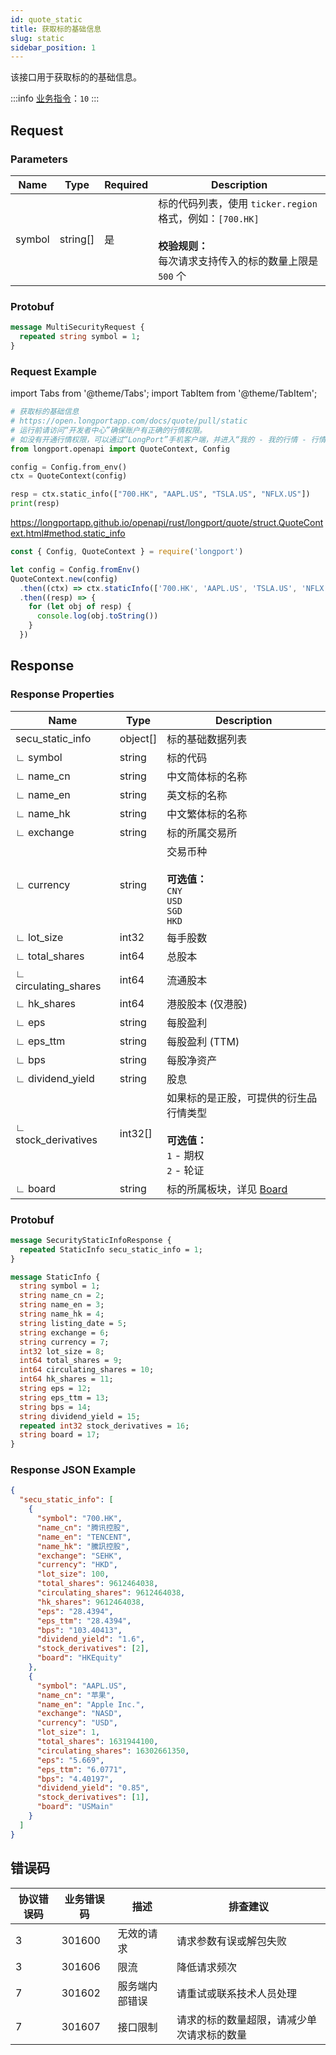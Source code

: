 ```yaml
---
id: quote_static
title: 获取标的基础信息
slug: static
sidebar_position: 1
---
```


该接口用于获取标的的基础信息。

<SDKLinks module="quote" klass="QuoteContext" method="static_info" />

:::info
[业务指令](../../socket/biz-command)：`10`
:::

## Request

### Parameters

| Name   | Type     | Required | Description                                                                                                                     |
|--------|----------|----------|---------------------------------------------------------------------------------------------------------------------------------|
| symbol | string[] | 是       | 标的代码列表，使用 `ticker.region` 格式，例如：`[700.HK]` <br /><br />**校验规则：**<br />每次请求支持传入的标的数量上限是 `500` 个 |

### Protobuf

```protobuf
message MultiSecurityRequest {
  repeated string symbol = 1;
}
```

### Request Example

import Tabs from '@theme/Tabs';
import TabItem from '@theme/TabItem';

<Tabs>
<TabItem value="py" label="Python">

```python
# 获取标的基础信息
# https://open.longportapp.com/docs/quote/pull/static
# 运行前请访问“开发者中心”确保账户有正确的行情权限。
# 如没有开通行情权限，可以通过“LongPort”手机客户端，并进入“我的 - 我的行情 - 行情商城”购买开通行情权限。
from longport.openapi import QuoteContext, Config

config = Config.from_env()
ctx = QuoteContext(config)

resp = ctx.static_info(["700.HK", "AAPL.US", "TSLA.US", "NFLX.US"])
print(resp)
```

</TabItem>
<TableItem value="js" label="JavaScript">

https://longportapp.github.io/openapi/rust/longport/quote/struct.QuoteContext.html#method.static_info

```js
const { Config, QuoteContext } = require('longport')

let config = Config.fromEnv()
QuoteContext.new(config)
  .then((ctx) => ctx.staticInfo(['700.HK', 'AAPL.US', 'TSLA.US', 'NFLX.US']))
  .then((resp) => {
    for (let obj of resp) {
      console.log(obj.toString())
    }
  })
```

</TableItem>
</Tabs>

## Response

### Response Properties

| Name                 | Type     | Description                                                                                    |
|----------------------|----------|------------------------------------------------------------------------------------------------|
| secu_static_info     | object[] | 标的基础数据列表                                                                               |
| ∟ symbol             | string   | 标的代码                                                                                       |
| ∟ name_cn            | string   | 中文简体标的名称                                                                               |
| ∟ name_en            | string   | 英文标的名称                                                                                   |
| ∟ name_hk            | string   | 中文繁体标的名称                                                                               |
| ∟ exchange           | string   | 标的所属交易所                                                                                 |
| ∟ currency           | string   | 交易币种 <br /><br />**可选值：**<br />`CNY` <br />`USD` <br />`SGD` <br />`HKD`                |
| ∟ lot_size           | int32    | 每手股数                                                                                       |
| ∟ total_shares       | int64    | 总股本                                                                                         |
| ∟ circulating_shares | int64    | 流通股本                                                                                       |
| ∟ hk_shares          | int64    | 港股股本 (仅港股)                                                                              |
| ∟ eps                | string   | 每股盈利                                                                                       |
| ∟ eps_ttm            | string   | 每股盈利 (TTM)                                                                                 |
| ∟ bps                | string   | 每股净资产                                                                                     |
| ∟ dividend_yield     | string   | 股息                                                                                           |
| ∟ stock_derivatives  | int32[]  | 如果标的是正股，可提供的衍生品行情类型 <br /><br />**可选值：**<br />`1` - 期权 <br />`2` - 轮证 |
| ∟ board              | string   | 标的所属板块，详见 [Board](../objects#board---标的板块)                                         |

### Protobuf

```protobuf
message SecurityStaticInfoResponse {
  repeated StaticInfo secu_static_info = 1;
}

message StaticInfo {
  string symbol = 1;
  string name_cn = 2;
  string name_en = 3;
  string name_hk = 4;
  string listing_date = 5;
  string exchange = 6;
  string currency = 7;
  int32 lot_size = 8;
  int64 total_shares = 9;
  int64 circulating_shares = 10;
  int64 hk_shares = 11;
  string eps = 12;
  string eps_ttm = 13;
  string bps = 14;
  string dividend_yield = 15;
  repeated int32 stock_derivatives = 16;
  string board = 17;
}
```

### Response JSON Example

```json
{
  "secu_static_info": [
    {
      "symbol": "700.HK",
      "name_cn": "腾讯控股",
      "name_en": "TENCENT",
      "name_hk": "騰訊控股",
      "exchange": "SEHK",
      "currency": "HKD",
      "lot_size": 100,
      "total_shares": 9612464038,
      "circulating_shares": 9612464038,
      "hk_shares": 9612464038,
      "eps": "28.4394",
      "eps_ttm": "28.4394",
      "bps": "103.40413",
      "dividend_yield": "1.6",
      "stock_derivatives": [2],
      "board": "HKEquity"
    },
    {
      "symbol": "AAPL.US",
      "name_cn": "苹果",
      "name_en": "Apple Inc.",
      "exchange": "NASD",
      "currency": "USD",
      "lot_size": 1,
      "total_shares": 1631944100,
      "circulating_shares": 16302661350,
      "eps": "5.669",
      "eps_ttm": "6.0771",
      "bps": "4.40197",
      "dividend_yield": "0.85",
      "stock_derivatives": [1],
      "board": "USMain"
    }
  ]
}
```

## 错误码

| 协议错误码 | 业务错误码 | 描述           | 排查建议                                  |
|------------|------------|--------------|---------------------------------------|
| 3          | 301600     | 无效的请求     | 请求参数有误或解包失败                    |
| 3          | 301606     | 限流           | 降低请求频次                              |
| 7          | 301602     | 服务端内部错误 | 请重试或联系技术人员处理                  |
| 7          | 301607     | 接口限制       | 请求的标的数量超限，请减少单次请求标的数量 |
